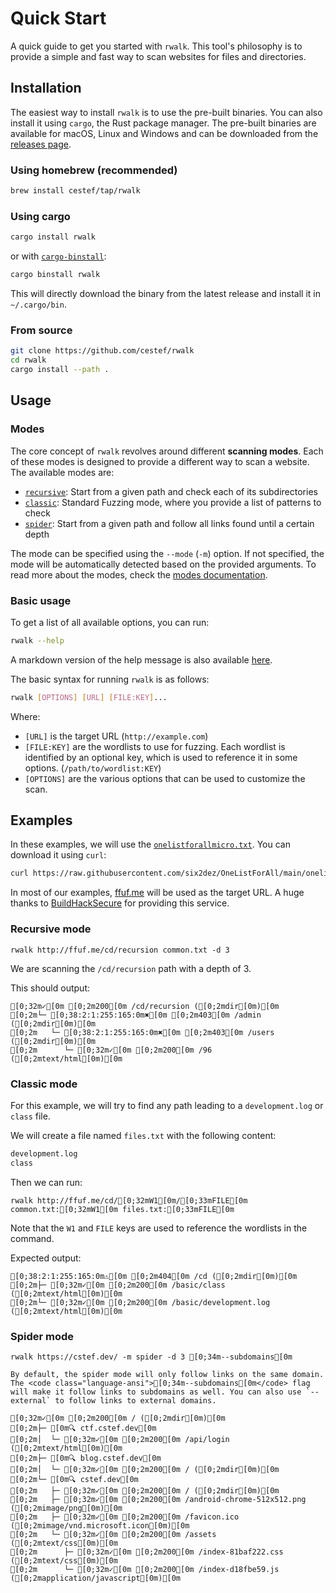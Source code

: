 # Quick Start

A quick guide to get you started with `rwalk`. This tool's philosophy is to provide a simple and fast way to scan websites for files and directories.

## Installation

The easiest way to install `rwalk` is to use the pre-built binaries. You can also install it using `cargo`, the Rust package manager.
The pre-built binaries are available for macOS, Linux and Windows and can be downloaded from the [releases page](https://github.com/cestef/rwalk/releases).

### Using homebrew (recommended)

```bash
brew install cestef/tap/rwalk
```

### Using cargo

```bash
cargo install rwalk
```

or with [`cargo-binstall`](https://github.com/cargo-bins/cargo-binstall):

```bash
cargo binstall rwalk
```

This will directly download the binary from the latest release and install it in `~/.cargo/bin`.

### From source

```bash
git clone https://github.com/cestef/rwalk
cd rwalk
cargo install --path .
```

## Usage

### Modes

The core concept of `rwalk` revolves around different **scanning modes**. Each of these modes is designed to provide a different way to scan a website. The available modes are:

- [`recursive`](./modes.md#recursive): Start from a given path and check each of its subdirectories
- [`classic`](./modes.md#classic): Standard Fuzzing mode, where you provide a list of patterns to check
- [`spider`](./modes.md#spider): Start from a given path and follow all links found until a certain depth

The mode can be specified using the `--mode` (`-m`) option. If not specified, the mode will be automatically detected based on the provided arguments. To read more about the modes, check the [modes documentation](./modes.md).

### Basic usage

To get a list of all available options, you can run:

```bash
rwalk --help
```

A markdown version of the help message is also available [here](./options.md).

The basic syntax for running `rwalk` is as follows:

```bash
rwalk [OPTIONS] [URL] [FILE:KEY]...
```

Where:

- `[URL]` is the target URL (`http://example.com`)
- `[FILE:KEY]` are the wordlists to use for fuzzing. Each wordlist is identified by an optional key, which is used to reference it in some options. (`/path/to/wordlist:KEY`)
- `[OPTIONS]` are the various options that can be used to customize the scan. 

## Examples

In these examples, we will use the [`onelistforallmicro.txt`](https://raw.githubusercontent.com/six2dez/OneListForAll/main/onelistforallmicro.txt).
You can download it using `curl`:

```bash
curl https://raw.githubusercontent.com/six2dez/OneListForAll/main/onelistforallmicro.txt -o common.txt
```

In most of our examples, [ffuf.me](http://ffuf.me) will be used as the target URL. A huge thanks to [BuildHackSecure](https://github.com/BuildHackSecure/ffufme) for providing this service.

### Recursive mode

```
rwalk http://ffuf.me/cd/recursion common.txt -d 3
```
We are scanning the `/cd/recursion` path with a depth of 3.

This should output:
```ansi
[0;32m✓[0m [0;2m200[0m /cd/recursion ([0;2mdir[0m)[0m
[0;2m└─ [0;38:2:1:255:165:0m✖[0m [0;2m403[0m /admin ([0;2mdir[0m)[0m
[0;2m   └─ [0;38:2:1:255:165:0m✖[0m [0;2m403[0m /users ([0;2mdir[0m)[0m
[0;2m      └─ [0;32m✓[0m [0;2m200[0m /96 ([0;2mtext/html[0m)[0m
```

### Classic mode

For this example, we will try to find any path leading to a `development.log` or `class` file.

We will create a file named `files.txt` with the following content:

```txt
development.log
class
```

Then we can run:

```ansi
rwalk http://ffuf.me/cd/[0;32mW1[0m/[0;33mFILE[0m common.txt:[0;32mW1[0m files.txt:[0;33mFILE[0m
```

Note that the `W1` and `FILE` keys are used to reference the wordlists in the command.

Expected output:
```ansi
[0;38:2:1:255:165:0m⚠[0m [0;2m404[0m /cd ([0;2mdir[0m)[0m
[0;2m├─ [0;32m✓[0m [0;2m200[0m /basic/class ([0;2mtext/html[0m)[0m
[0;2m└─ [0;32m✓[0m [0;2m200[0m /basic/development.log ([0;2mtext/html[0m)[0m
```

### Spider mode

```ansi
rwalk https://cstef.dev/ -m spider -d 3 [0;34m--subdomains[0m
```
```admonish tip
By default, the spider mode will only follow links on the same domain. The <code class="language-ansi">[0;34m--subdomains[0m</code> flag will make it follow links to subdomains as well. You can also use `--external` to follow links to external domains.
```

```ansi
[0;32m✓[0m [0;2m200[0m / ([0;2mdir[0m)[0m
[0;2m├─ [0m🔍 ctf.cstef.dev[0m
[0;2m│  └─ [0;32m✓[0m [0;2m200[0m /api/login ([0;2mtext/html[0m)[0m
[0;2m├─ [0m🔍 blog.cstef.dev[0m
[0;2m│  └─ [0;32m✓[0m [0;2m200[0m / ([0;2mdir[0m)[0m
[0;2m└─ [0m🔍 cstef.dev[0m
[0;2m   ├─ [0;32m✓[0m [0;2m200[0m / ([0;2mdir[0m)[0m
[0;2m   ├─ [0;32m✓[0m [0;2m200[0m /android-chrome-512x512.png ([0;2mimage/png[0m)[0m
[0;2m   ├─ [0;32m✓[0m [0;2m200[0m /favicon.ico ([0;2mimage/vnd.microsoft.icon[0m)[0m
[0;2m   └─ [0;32m✓[0m [0;2m200[0m /assets ([0;2mtext/css[0m)[0m
[0;2m      ├─ [0;32m✓[0m [0;2m200[0m /index-81baf222.css ([0;2mtext/css[0m)[0m
[0;2m      └─ [0;32m✓[0m [0;2m200[0m /index-d18fbe59.js ([0;2mapplication/javascript[0m)[0m
```
